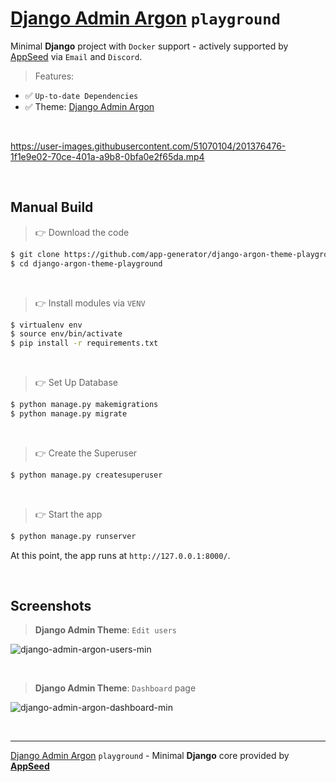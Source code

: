 # [Django Admin Argon](https://github.com/app-generator/django-admin-argon-dashboard) `playground`

Minimal **Django** project with `Docker` support - actively supported by [AppSeed](https://appseed.us/) via `Email` and `Discord`.

> Features: 

- ✅ `Up-to-date Dependencies`
- ✅ Theme: [Django Admin Argon](https://github.com/app-generator/django-admin-argon-dashboard)

<br />

https://user-images.githubusercontent.com/51070104/201376476-1f1e9e02-70ce-401a-a9b8-0bfa0e2f65da.mp4

<br />

## Manual Build 

> 👉 Download the code  

```bash
$ git clone https://github.com/app-generator/django-argon-theme-playground.git
$ cd django-argon-theme-playground
```

<br />

> 👉 Install modules via `VENV`  

```bash
$ virtualenv env
$ source env/bin/activate
$ pip install -r requirements.txt
```

<br />

> 👉 Set Up Database

```bash
$ python manage.py makemigrations
$ python manage.py migrate
```

<br />

> 👉 Create the Superuser

```bash
$ python manage.py createsuperuser
```

<br />

> 👉 Start the app

```bash
$ python manage.py runserver
```

At this point, the app runs at `http://127.0.0.1:8000/`. 

<br />

## Screenshots

> **Django Admin Theme**: `Edit users`

![django-admin-argon-users-min](https://user-images.githubusercontent.com/51070104/201162283-90fb0637-687e-4926-ab12-bf409491dac6.jpg)

<br />

> **Django Admin Theme**: `Dashboard` page

![django-admin-argon-dashboard-min](https://user-images.githubusercontent.com/51070104/201162509-80df6786-e595-4fca-a570-45f6a4438c24.jpg) 

<br />

---
 [Django Admin Argon](https://github.com/app-generator/django-admin-argon-dashboard) `playground` - Minimal **Django** core provided by **[AppSeed](https://appseed.us/)**

